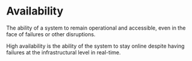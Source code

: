 # Availability

The ability of a system to remain operational and accessible, even in the face of failures or other disruptions.

High availability is the ability of the system to stay online despite having failures at the infrastructural level in real-time.
